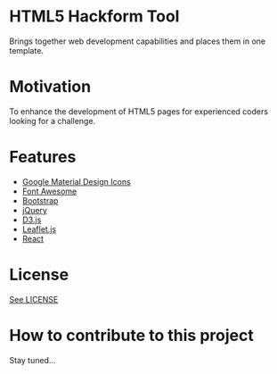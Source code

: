 # HTML5 Hackform Tool

Brings together web development capabilities and places them in one template. 

# Motivation

To enhance the development of HTML5 pages for experienced coders looking for a challenge. 

# Features

* [Google Material Design Icons](http://google.github.io/material-design-icons/)
* [Font Awesome](http://fontawesome.io/)
* [Bootstrap](http://getbootstrap.com/)
* [jQuery](http://jquery.com/)
* [D3.js](https://d3js.org/#introduction)
* [Leaflet.js](http://leafletjs.com/)
* [React](https://facebook.github.io/react/)

# License

[See LICENSE](https://github.com/CookiesNCream/h5bt/blob/master/LICENSE.md)

# How to contribute to this project

Stay tuned...
